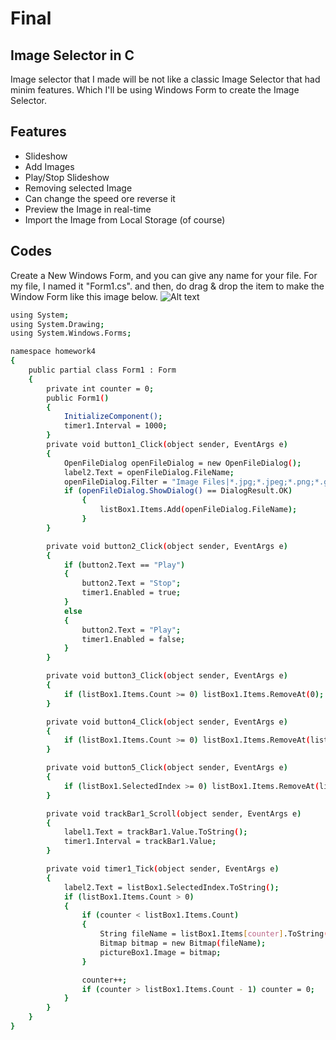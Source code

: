 # Final
## Image Selector in C


Image selector that I made will be not like a classic Image Selector that had minim features. Which I'll be using Windows Form to create the Image Selector.


## Features
- Slideshow
- Add Images
- Play/Stop Slideshow
- Removing selected Image
- Can change the speed ore reverse it
- Preview the Image in real-time
- Import the Image from Local Storage (of course)

## Codes

Create a New Windows Form, and you can give any name for your file. For my file, I named it "Form1.cs".
and then, do drag & drop the item to make the Window Form like this image below.
![Alt text](https://assets.digitalocean.com/articles/alligator/boo.svg "a title")

```sh
using System;
using System.Drawing;
using System.Windows.Forms;

namespace homework4
{
    public partial class Form1 : Form
    {
        private int counter = 0;
        public Form1()
        {
            InitializeComponent();
            timer1.Interval = 1000;
        }
        private void button1_Click(object sender, EventArgs e)
        {
            OpenFileDialog openFileDialog = new OpenFileDialog();
            label2.Text = openFileDialog.FileName;
            openFileDialog.Filter = "Image Files|*.jpg;*.jpeg;*.png;*.gif;*.tif;...";
            if (openFileDialog.ShowDialog() == DialogResult.OK)
                {
                    listBox1.Items.Add(openFileDialog.FileName);
                }
        }

        private void button2_Click(object sender, EventArgs e)
        {
            if (button2.Text == "Play")
            {
                button2.Text = "Stop";
                timer1.Enabled = true;
            }
            else
            {
                button2.Text = "Play";
                timer1.Enabled = false;
            }
        }

        private void button3_Click(object sender, EventArgs e)
        {
            if (listBox1.Items.Count >= 0) listBox1.Items.RemoveAt(0);
        }

        private void button4_Click(object sender, EventArgs e)
        {
            if (listBox1.Items.Count >= 0) listBox1.Items.RemoveAt(listBox1.Items.Count - 1);
        }

        private void button5_Click(object sender, EventArgs e)
        {
            if (listBox1.SelectedIndex >= 0) listBox1.Items.RemoveAt(listBox1.SelectedIndex);
        }

        private void trackBar1_Scroll(object sender, EventArgs e)
        {
            label1.Text = trackBar1.Value.ToString();
            timer1.Interval = trackBar1.Value;
        }

        private void timer1_Tick(object sender, EventArgs e)
        {
            label2.Text = listBox1.SelectedIndex.ToString();
            if (listBox1.Items.Count > 0)
            {
                if (counter < listBox1.Items.Count)
                {
                    String fileName = listBox1.Items[counter].ToString();
                    Bitmap bitmap = new Bitmap(fileName);
                    pictureBox1.Image = bitmap;
                }

                counter++;
                if (counter > listBox1.Items.Count - 1) counter = 0;
            }
        }
    }
}
```
